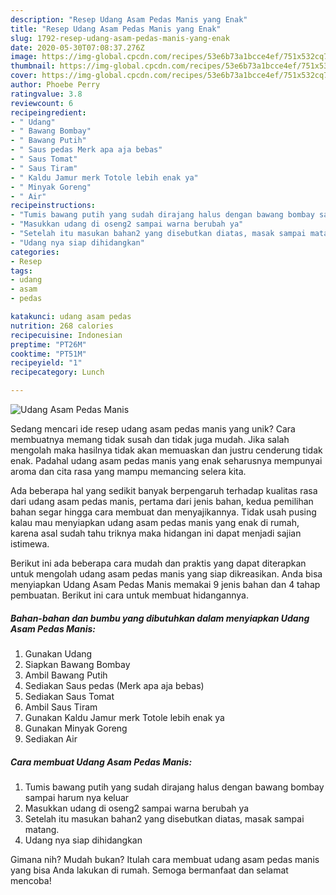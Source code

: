 ```yaml
---
description: "Resep Udang Asam Pedas Manis yang Enak"
title: "Resep Udang Asam Pedas Manis yang Enak"
slug: 1792-resep-udang-asam-pedas-manis-yang-enak
date: 2020-05-30T07:08:37.276Z
image: https://img-global.cpcdn.com/recipes/53e6b73a1bcce4ef/751x532cq70/udang-asam-pedas-manis-foto-resep-utama.jpg
thumbnail: https://img-global.cpcdn.com/recipes/53e6b73a1bcce4ef/751x532cq70/udang-asam-pedas-manis-foto-resep-utama.jpg
cover: https://img-global.cpcdn.com/recipes/53e6b73a1bcce4ef/751x532cq70/udang-asam-pedas-manis-foto-resep-utama.jpg
author: Phoebe Perry
ratingvalue: 3.8
reviewcount: 6
recipeingredient:
- " Udang"
- " Bawang Bombay"
- " Bawang Putih"
- " Saus pedas Merk apa aja bebas"
- " Saus Tomat"
- " Saus Tiram"
- " Kaldu Jamur merk Totole lebih enak ya"
- " Minyak Goreng"
- " Air"
recipeinstructions:
- "Tumis bawang putih yang sudah dirajang halus dengan bawang bombay sampai harum nya keluar"
- "Masukkan udang di oseng2 sampai warna berubah ya"
- "Setelah itu masukan bahan2 yang disebutkan diatas, masak sampai matang."
- "Udang nya siap dihidangkan"
categories:
- Resep
tags:
- udang
- asam
- pedas

katakunci: udang asam pedas 
nutrition: 268 calories
recipecuisine: Indonesian
preptime: "PT26M"
cooktime: "PT51M"
recipeyield: "1"
recipecategory: Lunch

---
```



![Udang Asam Pedas Manis](https://img-global.cpcdn.com/recipes/53e6b73a1bcce4ef/751x532cq70/udang-asam-pedas-manis-foto-resep-utama.jpg)

Sedang mencari ide resep udang asam pedas manis yang unik? Cara membuatnya memang tidak susah dan tidak juga mudah. Jika salah mengolah maka hasilnya tidak akan memuaskan dan justru cenderung tidak enak. Padahal udang asam pedas manis yang enak seharusnya mempunyai aroma dan cita rasa yang mampu memancing selera kita.



Ada beberapa hal yang sedikit banyak berpengaruh terhadap kualitas rasa dari udang asam pedas manis, pertama dari jenis bahan, kedua pemilihan bahan segar hingga cara membuat dan menyajikannya. Tidak usah pusing kalau mau menyiapkan udang asam pedas manis yang enak di rumah, karena asal sudah tahu triknya maka hidangan ini dapat menjadi sajian istimewa.


Berikut ini ada beberapa cara mudah dan praktis yang dapat diterapkan untuk mengolah udang asam pedas manis yang siap dikreasikan. Anda bisa menyiapkan Udang Asam Pedas Manis memakai 9 jenis bahan dan 4 tahap pembuatan. Berikut ini cara untuk membuat hidangannya.

<!--inarticleads1-->

##### Bahan-bahan dan bumbu yang dibutuhkan dalam menyiapkan Udang Asam Pedas Manis:

1. Gunakan  Udang
1. Siapkan  Bawang Bombay
1. Ambil  Bawang Putih
1. Sediakan  Saus pedas (Merk apa aja bebas)
1. Sediakan  Saus Tomat
1. Ambil  Saus Tiram
1. Gunakan  Kaldu Jamur merk Totole lebih enak ya
1. Gunakan  Minyak Goreng
1. Sediakan  Air




<!--inarticleads2-->

##### Cara membuat Udang Asam Pedas Manis:

1. Tumis bawang putih yang sudah dirajang halus dengan bawang bombay sampai harum nya keluar
1. Masukkan udang di oseng2 sampai warna berubah ya
1. Setelah itu masukan bahan2 yang disebutkan diatas, masak sampai matang.
1. Udang nya siap dihidangkan




Gimana nih? Mudah bukan? Itulah cara membuat udang asam pedas manis yang bisa Anda lakukan di rumah. Semoga bermanfaat dan selamat mencoba!
